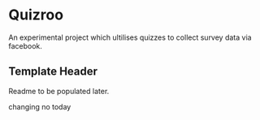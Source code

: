 Quizroo
=======

An experimental project which ultilises quizzes to collect survey data via facebook.

Template Header
---------------

Readme to be populated later.

changing no today